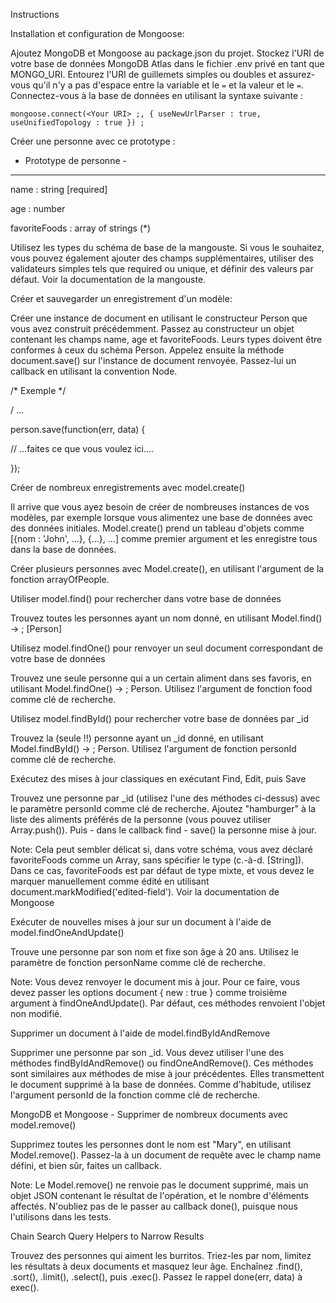 Instructions

 

Installation et configuration de Mongoose:

Ajoutez MongoDB et Mongoose au package.json du projet.  Stockez l'URI de votre base de données MongoDB Atlas dans le fichier .env privé en tant que MONGO_URI. Entourez l'URI de guillemets simples ou doubles et assurez-vous qu'il n'y a pas d'espace entre la variable et le `=` et la valeur et le `=`. Connectez-vous à la base de données en utilisant la syntaxe suivante :

`mongoose.connect(<Your URI> ;, { useNewUrlParser : true, useUnifiedTopology : true }) ; `

 

Créer une personne avec ce prototype :

- Prototype de personne -

--------------------

name : string [required]

age : number

favoriteFoods : array of strings (*)

 

Utilisez les types du schéma de base de la mangouste. Si vous le souhaitez, vous pouvez également ajouter des champs supplémentaires, utiliser des validateurs simples tels que required ou unique, et définir des valeurs par défaut. Voir la documentation de la mangouste.

 

Créer et sauvegarder un enregistrement d'un modèle:

Créer une instance de document en utilisant le constructeur Person que vous avez construit précédemment. Passez au constructeur un objet contenant les champs name, age et favoriteFoods. Leurs types doivent être conformes à ceux du schéma Person. Appelez ensuite la méthode document.save() sur l'instance de document renvoyée. Passez-lui un callback en utilisant la convention Node. 

 

/* Exemple */

/ ...

person.save(function(err, data) {

  // ...faites ce que vous voulez ici....

});

 

Créer de nombreux enregistrements avec model.create()

Il arrive que vous ayez besoin de créer de nombreuses instances de vos modèles, par exemple lorsque vous alimentez une base de données avec des données initiales. Model.create() prend un tableau d'objets comme [{nom : 'John', ...}, {...}, ...] comme premier argument et les enregistre tous dans la base de données.

 

Créer plusieurs personnes avec Model.create(), en utilisant l'argument de la fonction arrayOfPeople.

 

Utiliser model.find() pour rechercher dans votre base de données

Trouvez toutes les personnes ayant un nom donné, en utilisant Model.find() -> ; [Person]

 

Utilisez model.findOne() pour renvoyer un seul document correspondant de votre base de données

Trouvez une seule personne qui a un certain aliment dans ses favoris, en utilisant Model.findOne() -> ; Person. Utilisez l'argument de fonction food comme clé de recherche.

 

Utilisez model.findById() pour rechercher votre base de données par _id

Trouvez la (seule !!) personne ayant un _id donné, en utilisant Model.findById() -> ; Person. Utilisez l'argument de fonction personId comme clé de recherche.

 

Exécutez des mises à jour classiques en exécutant Find, Edit, puis Save

Trouvez une personne par _id (utilisez l'une des méthodes ci-dessus) avec le paramètre personId comme clé de recherche. Ajoutez "hamburger" à la liste des aliments préférés de la personne (vous pouvez utiliser Array.push()). Puis - dans le callback find - save() la personne mise à jour.

Note: Cela peut sembler délicat si, dans votre schéma, vous avez déclaré favoriteFoods comme un Array, sans spécifier le type (c.-à-d. [String]). Dans ce cas, favoriteFoods est par défaut de type mixte, et vous devez le marquer manuellement comme édité en utilisant document.markModified('edited-field'). Voir la documentation de Mongoose

 

Exécuter de nouvelles mises à jour sur un document à l'aide de model.findOneAndUpdate()

Trouve une personne par son nom et fixe son âge à 20 ans. Utilisez le paramètre de fonction personName comme clé de recherche.

Note: Vous devez renvoyer le document mis à jour. Pour ce faire, vous devez passer les options document { new : true } comme troisième argument à findOneAndUpdate(). Par défaut, ces méthodes renvoient l'objet non modifié.

 

Supprimer un document à l'aide de model.findByIdAndRemove

Supprimer une personne par son _id. Vous devez utiliser l'une des méthodes findByIdAndRemove() ou findOneAndRemove(). Ces méthodes sont similaires aux méthodes de mise à jour précédentes. Elles transmettent le document supprimé à la base de données. Comme d'habitude, utilisez l'argument personId de la fonction comme clé de recherche.

 

MongoDB et Mongoose - Supprimer de nombreux documents avec model.remove()

Supprimez toutes les personnes dont le nom est "Mary", en utilisant Model.remove(). Passez-la à un document de requête avec le champ name défini, et bien sûr, faites un callback.

Note: Le Model.remove() ne renvoie pas le document supprimé, mais un objet JSON contenant le résultat de l'opération, et le nombre d'éléments affectés. N'oubliez pas de le passer au callback done(), puisque nous l'utilisons dans les tests.

 

Chain Search Query Helpers to Narrow Results

Trouvez des personnes qui aiment les burritos. Triez-les par nom, limitez les résultats à deux documents et masquez leur âge. Enchaînez .find(), .sort(), .limit(), .select(), puis .exec(). Passez le rappel done(err, data) à exec().
